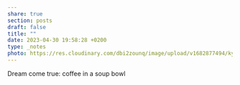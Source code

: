 ```yaml
---
share: true
section: posts
draft: false
title: ""
date: 2023-04-30 19:58:28 +0200
type: _notes
photo: https://res.cloudinary.com/dbi2zounq/image/upload/v1682877494/kyddralerkxxvkmmkjpa.jpg
---
```



Dream come true: coffee in a soup bowl
